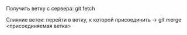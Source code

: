 Получить ветку с сервера: git fetch

Слияние веток: перейти в ветку, к которой присоединить -> git merge <присоединяемая ветка>

